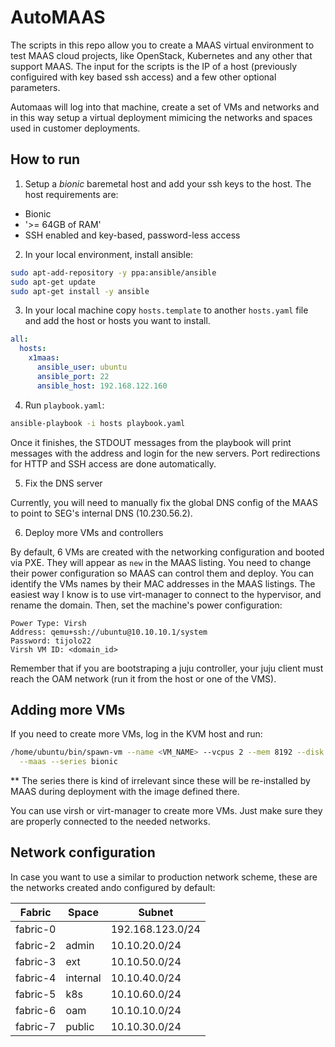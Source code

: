 # AutoMAAS

The scripts in this repo allow you to create a MAAS virtual environment to test
MAAS cloud projects, like OpenStack, Kubernetes and any other that support MAAS.
The input for the scripts is the IP of a host (previously configuired with key
based ssh access) and a few other optional parameters.

Automaas will log into that machine, create a set of VMs and networks and in
this way setup a virtual deployment mimicing the networks and spaces used in
customer deployments.

## How to run

1. Setup a *bionic* baremetal host and add your ssh keys to the host. The host
requirements are:

- Bionic
- '>= 64GB of RAM'
- SSH enabled and key-based, password-less access

2. In your local environment, install ansible:

```sh
sudo apt-add-repository -y ppa:ansible/ansible
sudo apt-get update
sudo apt-get install -y ansible
```

3. In your local machine copy `hosts.template` to another `hosts.yaml` file and
add the host or hosts you want to install.

```yaml
all:
  hosts:
    x1maas:
      ansible_user: ubuntu
      ansible_port: 22
      ansible_host: 192.168.122.160
```

4. Run `playbook.yaml`:

```sh
ansible-playbook -i hosts playbook.yaml
```

Once it finishes, the STDOUT messages from the playbook will print messages
with the address and login for the new servers. Port redirections for HTTP and
SSH access are done automatically.

5. Fix the DNS server

Currently, you will need to manually fix the global DNS config of the MAAS to
point to SEG's internal DNS (10.230.56.2).

6. Deploy more VMs and controllers

By default, 6 VMs are created with the networking configuration and booted via
PXE. They will appear as `new` in the MAAS listing. You need to change their
power configuration so MAAS can control them and deploy. You can identify the
VMs names by their MAC addresses in the MAAS listings. The easiest way I know
is to use virt-manager to connect to the hypervisor, and rename the domain.
Then, set the machine's power configuration:

```
Power Type: Virsh
Address: qemu+ssh://ubuntu@10.10.10.1/system
Password: tijolo22
Virsh VM ID: <domain_id>
```

Remember that if you are bootstraping a juju controller, your juju
client must reach the OAM network (run it from the host or one of the VMS).

## Adding more VMs

If you need to create more VMs, log in the KVM host and run:

```sh
/home/ubuntu/bin/spawn-vm --name <VM_NAME> --vcpus 2 --mem 8192 --disk 60  \
  --maas --series bionic
```

** The series there is kind of irrelevant since these will be re-installed by
MAAS during deployment with the image defined there.

You can use virsh or virt-manager to create more VMs. Just make sure they are
properly connected to the needed networks.

## Network configuration

In case you want to use a similar to production network scheme, these are the
networks created ando configured by default:

| Fabric  |   Space   |    Subnet        |
|---------|-----------|------------------|
|fabric-0 |           | 192.168.123.0/24 |
|fabric-2 | admin     | 10.10.20.0/24    |
|fabric-3 | ext       | 10.10.50.0/24    |
|fabric-4 | internal  | 10.10.40.0/24    |
|fabric-5 | k8s       | 10.10.60.0/24    |
|fabric-6 | oam       | 10.10.10.0/24    |
|fabric-7 | public    | 10.10.30.0/24    |
